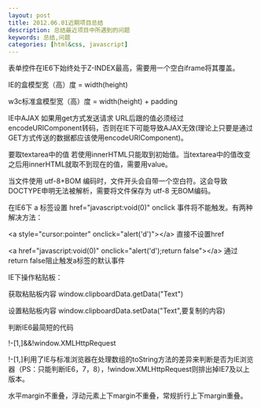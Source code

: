 ```yaml
---
layout: post
title: 2012.06.01近期项目总结
description: 总结最近项目中所遇到的问题
keywords: 总结,问题
categories: [html&css, javascript]
---
```


<p>表单控件在IE6下始终处于Z-INDEX最高，需要用一个空白<span class="impo">iframe</span>将其覆盖。</p>

<p>IE的盒模型宽（高）度 = width(height)</p>

<p>w3c标准盒模型宽（高）度 = width(height) + padding</p>

<p>IE中AJAX 如果用get方式发送请求 URL后跟的值必须经过<span class="impo">encodeURIComponent</span>转码，否则在IE下可能导致AJAX无效(理论上只要是通过GET方式传送的数据都应该使用<span class="impo">encodeURIComponent</span>)。</p>

<p>要取<span class="impo">textarea</span>中的值 若使用<span class="impo">innerHTML</span>只能取到初始值。当textarea中的值改变之后用<span class="impo">innerHTML</span>就取不到现在的值，需要用value。</p>

<p>当文件使用 utf-8+BOM 编码时，文件开头会自带一个空白符。这会导致<span class="impo">DOCTYPE</span>申明无法被解析，需要将文件保存为 utf-8 无BOM编码。</p>

<p>在IE6下 a 标签设置 href="javascript:void(0)" <span class="impo">onclick</span> 事件将不能触发。有两种解决方法：</p>
    
<p>  &lt;a style="cursor:pointer" onclick="alert('d')">&lt;/a> 直接不设置href</p>
    
<p>  &lt;a href="javascript:void(0)" onclick="alert('d');return false">&lt;/a> 通过return false阻止触发a标签的默认事件</p>

<p>IE下操作粘贴板：</p>
    
<p>  获取粘贴板内容 window.clipboardData.getData("Text")</p>
    
<p>  设置粘贴板内容 window.clipboardData.setData("Text",要复制的内容)</p>

<p>判断IE6最简短的代码</p>
    
<p>  !-[1,]&&!window.XMLHttpRequest</p>
    
<p>  !-[1,]利用了IE与标准浏览器在处理数组的toString方法的差异来判断是否为IE浏览器（PS：只能判断IE6，7，8），!window.XMLHttpRequest则排出掉IE7及以上版本。</p>

<p>水平<span class="impo">margin</span>不重叠，浮动元素上下<span class="impo">margin</span>不重叠，常规折行上下<span class="impo">margin</span>重叠。</p>
